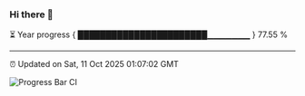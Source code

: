 ### Hi there 👋

⏳ Year progress { ███████████████████████▁▁▁▁▁▁▁ } 77.55 %

---

⏰ Updated on Sat, 11 Oct 2025 01:07:02 GMT

![Progress Bar CI](https://github.com/liununu/liununu/workflows/Progress%20Bar%20CI/badge.svg)
